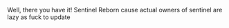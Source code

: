 Well, there you have it! Sentinel Reborn cause actual owners of sentinel are lazy as fuck to update
